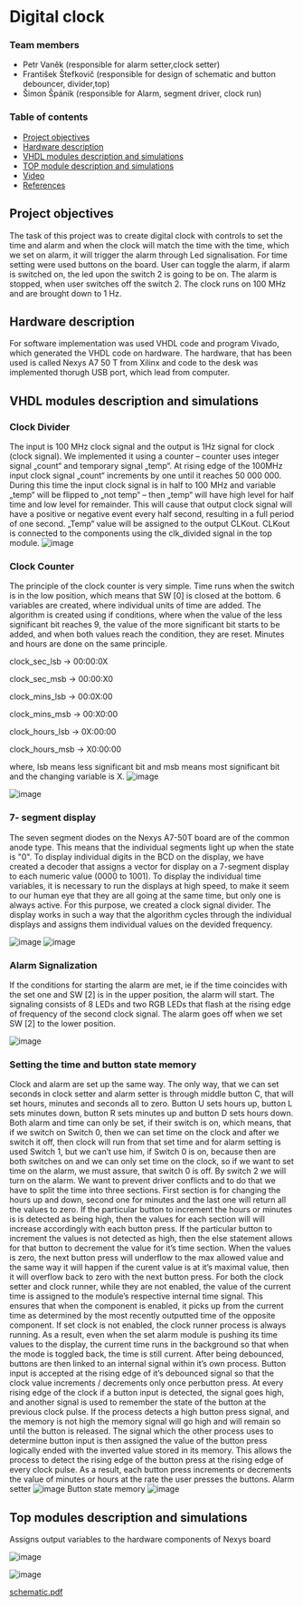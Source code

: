
# Digital clock

### Team members

* Petr Vaněk (responsible for alarm setter,clock setter)
* František Štefkovič (responsible for design of schematic and button debouncer, divider,top)
* Šimon Špánik (responsible for Alarm, segment driver, clock run)

### Table of contents

* [Project objectives](#objectives)
* [Hardware description](#hardware)
* [VHDL modules description and simulations](#modules)
* [TOP module description and simulations](#top)
* [Video](#video)
* [References](#references)

<a name="objectives"></a>

## Project objectives

The task of this project was to create digital clock with controls to set the time and alarm and when the clock will match the time with the time, which we set on alarm, it will trigger the alarm through Led signalisation. For time setting were used buttons on the board. User can toggle the alarm, if alarm is switched on, the led upon the switch 2 is going to be on. The alarm is stopped, when user switches off the switch 2. The clock runs on 100 MHz and are brought down to 1 Hz.

<a name="hardware"></a>

## Hardware description

For software implementation was used VHDL code and program Vivado, which generated the VHDL code on hardware. The hardware, that has been used is called Nexys A7 50 T from Xilinx and code to the desk was implemented thorugh USB port, which lead from computer.

<a name="modules"></a>

## VHDL modules description and simulations
### Clock Divider
The input is 100 MHz clock signal and the output is 1Hz signal for clock (clock signal).   We implemented it using a counter – counter uses integer signal „count“ and temporary signal „temp“. At rising edge of the 100MHz input clock signal „count“ increments by one until it reaches 50 000 000. During this time the input clock signal is in half to 100 MHz and variable „temp“ will be flipped to „not temp“ – then „temp“ will have high level for half time and low level for remainder. This will cause that output clock signal will have a positive or negative event every half second, resulting in a full period of one second. „Temp“ value will be assigned to the output CLKout. CLKout is connected to the components  using the clk_divided signal in the top module.
![image](https://user-images.githubusercontent.com/99393183/166238424-9515f4da-9895-42c4-a129-f5fac7980496.png)

### Clock Counter
The principle of the clock counter is very simple. Time runs when the switch is in the low position, which means that SW [0] is closed at the bottom. 6 variables are created, where individual units of time are added. The algorithm is created using if conditions, where when the value of the less significant bit reaches 9, the value of the more significant bit starts to be added, and when both values reach the condition, they are reset. Minutes and hours are done on the same principle.

clock_sec_lsb -> 00:00:0X

clock_sec_msb -> 00:00:X0

clock_mins_lsb -> 00:0X:00

clock_mins_msb -> 00:X0:00

clock_hours_lsb -> 0X:00:00

clock_hours_msb -> X0:00:00

where, lsb means less significant bit and msb means most significant bit and the changing variable is X.
![image](https://user-images.githubusercontent.com/99393183/166229733-1bba0833-32cf-4c88-92b8-265defed8ac9.png)

![image](https://user-images.githubusercontent.com/99393183/165782881-e94ad8ed-d805-4d98-8501-4512398fbb71.png)

### 7- segment display
The seven segment diodes on the Nexys A7-50T board are of the common anode type. This means that the individual segments light up when the state is "0". To display individual digits in the BCD on the display, we have created a decoder that assigns a vector for display on a 7-segment display to each numeric value (0000 to 1001).
To display the individual time variables, it is necessary to run the displays at high speed,
to make it seem to our human eye that they are all going at the same time, but only one is always active. For this purpose, we created a clock signal divider. The display works in such a way that the algorithm cycles through the individual displays and assigns them individual values on the devided frequency.

![image](https://user-images.githubusercontent.com/99393183/166230203-547187ce-f3b9-45b4-8ed6-d1e2b2a23fae.png)
![image](https://user-images.githubusercontent.com/99393183/166230247-3af8acd5-95e2-464c-a35a-0b61ea3db2d7.png)

### Alarm Signalization
If the conditions for starting the alarm are met, ie if the time coincides with the set one and SW [2] is in the upper position, the alarm will start. The signaling consists of 8 LEDs and two RGB LEDs that flash at the rising edge of frequency of the second clock signal. The alarm goes off when we set SW [2] to the lower position.

![image](https://user-images.githubusercontent.com/99393183/166230392-da33a64f-8b82-48a7-a87e-a4992d9bc71a.png)

### Setting the time and button state memory
Clock and alarm are set up the same way. The only way, that we can set seconds in clock setter and alarm setter is through middle button C, that will set hours, minutes and seconds all to zero.  Button U sets hours up, button L sets minutes down, button R sets minutes up and button D sets hours down. Both alarm and time can only be set, if their switch is on, which means, that if we switch on Switch 0, then we can set time on the clock and after we switch it off, then clock will run from that set time and for alarm setting is used Switch 1, but we can’t use him, if Switch 0 is on, because then are both switches on and we can only set time on the clock, so if we want to set time on the alarm, we must assure, that switch 0 is off. By switch 2 we will turn on the alarm. We want to prevent driver conflicts and to do that we have to split the time into three sections. First section is for changing the hours up and down, second one for minutes and the last one will return all the values to zero. If the particular button to increment the hours or minutes is is detected as being high, then the values for each section will will increase accordingly with each button press. If the particular button to increment the values is not detected as high, then the else statement allows for that button to decrement the value for it’s time section. When the values is zero, the next button press will underflow to the max allowed value and the same way it will happen if the curent value is at it’s maximal value, then it will overflow back to zero with the next button press. For both the clock setter and clock runner, while they are not enabled, the value of the current time is assigned to the module’s respective internal time signal. This ensures that when the component is enabled, it picks up from the current time as determined by the most recently outputted time of the opposite component. If set clock is not enabled, the clock runner process is always running. As a result, even when the set alarm module is pushing its time values to the display, the current time runs in the background so that when the mode is toggled back, the time is still current. After being debounced, buttons are then linked to an internal signal within it’s own process. Button input is accepted at the rising edge of it’s debounced signal so that the clock value increments / decrements only once perbutton press. At every rising edge of the clock if a button input is detected, the signal goes high, and another signal is used to remember the state of the button at the previous clock pulse. If the process detects a high button press signal, and the memory is not high the memory signal will go high and will remain so until the button is released. The signal which the other process uses to determine button input is then assigned the value of the button press logically ended with the inverted value stored in its memory. This allows the process to detect the rising edge of the button press at the rising edge of every clock pulse. As a result, each button press increments or decrements the value of minutes or hours at the rate the user presses the buttons.
Alarm setter
![image](https://user-images.githubusercontent.com/99393183/166233694-08d814a2-22eb-43e3-b7d3-2b0a95a8e8f7.png)
Button state memory
![image](https://user-images.githubusercontent.com/99393183/166233856-bcebe712-e73c-4749-b8ec-b81939e675e2.png)

## Top modules description and simulations
Assigns output variables to the hardware  components of Nexys board 

![image](https://user-images.githubusercontent.com/99393183/166269814-edd1f6ba-52fd-4533-8724-91fc828c1679.png)

![image](https://user-images.githubusercontent.com/99393183/166233215-7386dcb7-3b47-4a44-8a09-5cdfabb83a8d.png)

[schematic.pdf](https://github.com/petrvaneek/de1/files/8602648/schematic.pdf)
